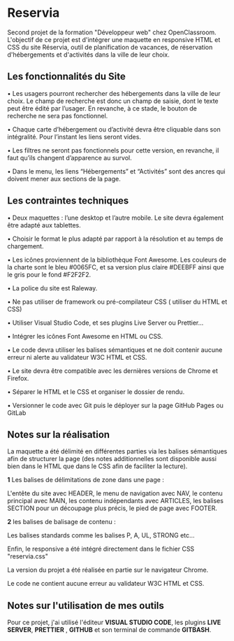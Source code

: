 # Reservia
Second projet de la formation "Développeur web" chez OpenClassroom. L'objectif de ce projet est d'intégrer une maquette en responsive HTML et CSS du site Réservia, outil de planification de vacances, de réservation d'hébergements et d'activités dans la ville de leur choix.

## 	Les fonctionnalités du Site
 
•	 Les usagers pourront rechercher des hébergements dans la ville de leur choix. Le champ de recherche est donc un champ de saisie, dont le texte peut être édité par l’usager. En revanche, à ce stade, le bouton de recherche ne sera pas fonctionnel.

•	 Chaque carte d’hébergement ou d’activité devra être cliquable dans son intégralité. Pour l’instant les liens seront vides.

•	 Les filtres ne seront pas fonctionnels pour cette version, en revanche, il faut qu’ils changent d’apparence au survol.

•	 Dans le menu, les liens “Hébergements” et “Activités” sont des ancres qui doivent mener aux sections de la page.

## Les contraintes techniques

•	 Deux maquettes : l’une desktop et l’autre mobile. Le site devra également être adapté aux tablettes.

•	 Choisir le format le plus adapté par rapport à la résolution et au temps de chargement.

•	 Les icônes proviennent de la bibliothèque Font Awesome. Les couleurs de la charte sont le bleu #0065FC, et sa version plus claire #DEEBFF ainsi que le gris pour le fond #F2F2F2.

•	 La police du site est Raleway.

•	 Ne pas utiliser de framework ou pré-compilateur CSS ( utiliser du HTML et CSS)

•	 Utiliser Visual Studio Code, et ses plugins Live Server ou Prettier…

•	 Intégrer les icônes Font Awesome en HTML ou CSS. 

•	 Le code devra utiliser les balises sémantiques et ne doit contenir aucune erreur ni alerte au validateur W3C HTML et CSS.

•	 Le site devra être compatible avec les dernières versions de Chrome et Firefox.

•	 Séparer le HTML et le CSS et  organiser le dossier de rendu.

•	 Versionner le code avec Git puis le déployer sur la page  GitHub Pages ou GitLab 

## Notes sur la réalisation

La maquette a été délimité  en différentes parties via les balises sémantiques afin de structurer la page (des notes additionnelles sont disponible aussi bien dans le HTML que dans le CSS afin de faciliter la lecture).

**1** Les balises de délimitations de zone dans une page :

L'entête du site avec HEADER, le menu de navigation avec NAV, le contenu principal avec MAIN, les contenu indépendants avec ARTICLES, les balises SECTION pour un découpage plus précis, le pied de page avec FOOTER.

**2** les balises de balisage de contenu :

Les balises standards comme les balises P, A, UL, STRONG etc…


Enfin, le responsive a été intégré directement dans le fichier CSS "reservia.css"

La version du projet a été réalisée en partie sur le navigateur Chrome.

Le code ne contient aucune erreur au validateur W3C HTML et CSS.

## Notes sur l'utilisation de mes outils

Pour ce projet, j'ai utilisé l'éditeur **VISUAL STUDIO CODE**, les plugins **LIVE SERVER**, **PRETTIER** , **GITHUB** et son terminal de commande **GITBASH**.
